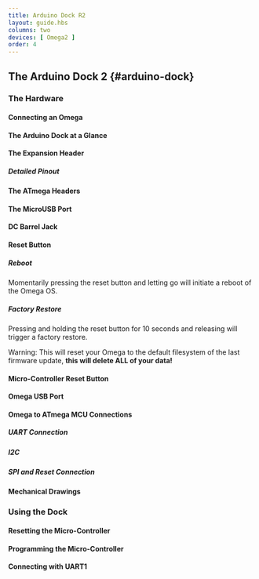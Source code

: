 ```yaml
---
title: Arduino Dock R2
layout: guide.hbs
columns: two
devices: [ Omega2 ]
order: 4
---
```



## The Arduino Dock 2 {#arduino-dock}

<!-- [//]: # (The Arduino Dock 2 contains an ATmega328P micro-controller, the same one found on the Arduino Uno R3.) -->
<!-- [//]: # (The Omega can program the microcontroller and then communicate with it) -->


### The Hardware

<!-- [//]: # (small overview of the things the headings below cover) -->

#### Connecting an Omega

<!-- [//]: # (picture guide on how to properly plug in an Omega) -->

#### The Arduino Dock at a Glance

<!-- [//]: # (illustration with all of the key parts labelled - see https://wiki.onion.io/Tutorials/Expansions/Using-the-Power-Dock#the-hardware_the-power-dock-at-a-glance for an example) -->

#### The Expansion Header

<!-- [//]: # (breakout of the Omega's GPIOs, can be connected to other circuits directly, or can use Omega expansions) -->

##### Detailed Pinout

<!-- [//]: # (A detailed pinout diagram of the Expansion Header, showing which pins are multiplexed - see Lazar for an example) -->

#### The ATmega Headers

<!-- [//]: # (breakout of the ATmega's pins, same as the Arduino Uno R3) -->
<!-- [//]: # (include an) -->

#### The MicroUSB Port

<!-- [//]: # (explain that it provides power to the omega, mention that the Omega is powered by 3.3V and that the Dock has a regulator to take the 5V from the microUSB and step it down to 3.3V) -->

<!-- [//]: # (mention there's no usb to serial chip) -->

#### DC Barrel Jack

<!-- [//]: # (provide power to the Omega using a DC power adapter) -->
<!-- [//]: # (REALLY highlight the fact that 5V is the maximum input and that any more than 5V will damage the dock and omega) -->

#### Reset Button

<!-- [//]: # (reset button is connected directly to the Omega's reset GPIO, can be used to just trigger a reboot or even a full factory restore) -->

##### Reboot

Momentarily pressing the reset button and letting go will initiate a reboot of the Omega OS.

##### Factory Restore

Pressing and holding the reset button for 10 seconds and releasing will trigger a factory restore.

Warning: This will reset your Omega to the default filesystem of the last firmware update, **this will delete ALL of your data!**

#### Micro-Controller Reset Button

<!-- [//]: # (issues a reset to the ATmega chip, give background on what that means in the Arduino Context) -->

#### Omega USB Port

<!-- [//]: # (USB port connected to the Omega - interface USB devices with the Omega, mention that it's a type A connector) -->

#### Omega to ATmega MCU Connections

<!-- [//]: # (The Omega and ATmega are connected via the following:) -->
<!-- [//]: # (- Omega UART1 to Arduino's serial pins) -->
<!-- [//]: # (- I2C pins) -->
<!-- [//]: # (- Omega's GPIOs 15, 16, 17 to ATmega's SPI SCK, SPI MOSI, and SPI MISO pins respectively) -->
<!-- [//]: # (- Omega's GPIO 19 to reset ATmega (will pull the RESET high)) -->

<!-- [//]: # (mention that there's a 3.3V to 5V Logic Level shifter for the connections) -->

##### UART Connection

<!-- [//]: # (functionality: provide easy to use two-way communication between the Omega and MCU) -->

##### I2C

<!-- [//]: # (funcionality: provide I2C connectivity between the Omega and ATmega, the Omega is setup to be the master in most cases) -->
<!-- [//]: # (this is also useful when using 5V I2C devices, plug them into the ATmega I2C pins, and the Omega will be able to read it) -->

##### SPI and Reset Connection

<!-- [//]: # (these four pins are used by the Omega to reset and program the ATmega with sketches) -->


#### Mechanical Drawings

<!-- [//]: # (insert gabe's dope mechanical drawings) -->


### Using the Dock

<!-- [//]: # (little overview of the special features of this dock) -->

#### Resetting the Micro-Controller

<!-- [//]: # (create a separate article for this under Doing Stuff (part of batch3)) -->
<!-- [//]: # (link to Arduino Dock article on resetting the microcontroller) -->
<!-- [//]: # (two methods:) -->
<!-- [//]: # (- pressing the physical button) -->
<!-- [//]: # (- using GPIO19) -->

#### Programming the Micro-Controller

<!-- [//]: # (create a separate article for this under Doing Stuff - should be included in the RESETTING article mentioned above (part of batch3)) -->
<!-- [//]: # (two methods:) -->
<!-- [//]: # (- using the arduino ide) -->
<!-- [//]: # (- flashing sketches stored on the Omega's memory) -->

#### Connecting with UART1

<!-- [//]: # (create a separate article for Omega <-> ATmega communication via serial, in this article link to the UART1 peripheral article and have an example scenario with an example sketch for the arduino and sample code for the Omega) -->
